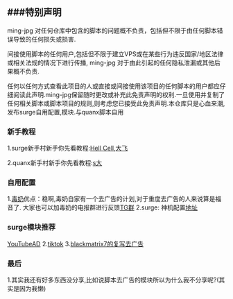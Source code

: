 ###特别声明
-------------------------------------------------------------------------------
ming-jpg 对任何仓库中包含的脚本的问题概不负责，包括但不限于由任何脚本错误导致的任何损失或损害.

间接使用脚本的任何用户,包括但不限于建立VPS或在某些行为违反国家/地区法律或相关法规的情况下进行传播, ming-jpg 对于由此引起的任何隐私泄漏或其他后果概不负责.

任何以任何方式查看此项目的人或直接或间接使用该项目的任何脚本的用户都应仔细阅读此声明.ming-jpg保留随时更改或补充此免责声明的权利.一旦使用并复制了任何相关脚本或脚本项目的规则,则考虑您已接受此免责声明.本仓库只是心血来潮,发布surge自用配置,模块.与quanx脚本自用
### 新手教程
1.surge新手村新手你先看教程:[Hell Cell](https://youtu.be/YwVZxtFFSpM),[大飞](https://youtu.be/V-p0PIC4un4)

2.quanx新手村新手你先看教程:[s大](https://www.notion.so/kopshawn/Quantumult-X-1d32ddc6e61c4892ad2ec5ea47f00917)
### 自用配置
1.[毒奶](https://raw.githubusercontent.com/limbopro/Profiles4limbo/main/full.conf)优点：稳啊,毒奶自家有一个去广告的计划,对于重度去广告的人来说算是福音了.
大家也可以加毒奶的电报群进行反馈[TG群](https://t.me/Adblock4limbo)
2.surge: 神机配置[地址](https://github.com/DivineEngine/Profiles/tree/master)
### surge模块推荐
[YouTubeAD](https://raw.githubusercontent.com/Choler/Surge/master/Module/youtube.sgmodule)
2.[tiktok](https://raw.githubusercontent.com/lhie1/Rules/master/Surge/Surge%203/Module/TikTokUnlock.sgmodule)
3.[blackmatrix7的复写去广告](https://raw.githubusercontent.com/blackmatrix7/ios_rule_script/master/rewrite/Surge/Advertising)

### 最后
1.其实我还有好多东西没分享,比如说脚本去广告的模块所以为什么我不分享呢?(其实是因为我懒)


